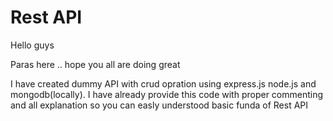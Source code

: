 # Rest API 

Hello guys

Paras here .. hope you all are doing great 

I have created dummy API with crud opration using express.js node.js and mongodb(locally). I have already provide this code with proper commenting and all explanation so you can easly understood basic funda of Rest API
